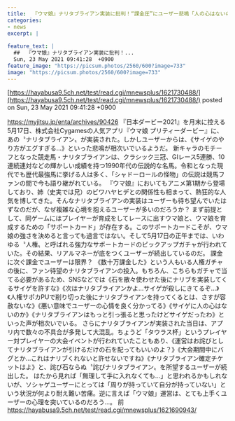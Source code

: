 ```yaml
---
title:  『ウマ娘』ナリタブライアン実装に批判！“課金圧”にユーザー悲鳴「人の心はないのか」「サイゲを許すな」 ★2  
categories:
- news
excerpt: |
  
feature_text: |
  ##  『ウマ娘』ナリタブライアン実装に批判！...
  Sun, 23 May 2021 09:41:28  +0900
feature_image: "https://picsum.photos/2560/600?image=733"
image: "https://picsum.photos/2560/600?image=733"
---
```


[https://hayabusa9.5ch.net/test/read.cgi/mnewsplus/1621730488/](https://hayabusa9.5ch.net/test/read.cgi/mnewsplus/1621730488/)
posted on Sun, 23 May 2021 09:41:28  +0900

<!--more-->

https://myjitsu.jp/enta/archives/90426 『日本ダービー2021』を月末に控える5月17日、株式会社Cygamesの人気アプリ『ウマ娘 プリティーダービー』に、あの〝ナリタブライアン〟が実装された。しかしユーザーからは、《サイゲのやり方がエグすぎる…》といった悲鳴が相次いでいるようだ。 新キャラのモチーフとなった競走馬・ナリタブライアンは、クラシック三冠、GIレース5連勝、10連続連対などの輝かしい成績を持つ1990年代の伝説的な名馬。令和となった現代でも歴代最強馬に挙げる人は多く、「シャドーロールの怪物」の伝説は競馬ファンの間で今も語り継がれている。 『ウマ娘』においてもアニメ第1期から登場しており、姉（史実では兄）のビワハヤヒデとの関係性も相まって、熱狂的な人気を博してきた。そんなナリタブライアンの実装はユーザーも待ち望んでいたはずなのだが、なぜ複雑な心境を抱えるユーザーが多いのだろうか？ まず前提として、同ゲームにはプレイヤーが育成をしてレースに出すウマ娘と、ウマ娘を育成するための「サポートカード」が存在する。このサポートカードこそが、ウマ娘の強さを決めると言っても過言ではない。そして5月17日の正午までは、いわゆる〝人権〟と呼ばれる強力なサポートカードのピックアップガチャが行われていた。その結果、リアルマネーが底をつくユーザーが続出しているのだ。 課金に次ぐ課金でユーザーは限界？ 《数十万課金した》という人もいる人権ガチャの後に、ファン待望のナリタブライアンの投入。もちろん、こちらもガチャで当てる必要があるため、SNSなどでは《石を散々使わせた後にナリブを実装してくるサイゲを許すな》《次はナリタブライアンかよ…サイゲが殺しにきてるぞ…》《人権サポカPUで削り切った後にナリタブライアンを持ってくるとは、さすが容赦ないな》《悪い意味でユーザーの心情を良く分かってる》《サイゲに人の心はないのか》《ナリタブライアンはもっと引っ張ると思ったけどサイゲだったわ》といった声が相次いでいる。 さらにナリタブライアンが実装された当日は、アプリ内で数々の不具合が多発して大混乱。ちょうど「タウラス杯」というプレイヤー対プレイヤーの大会イベントが行われていたこともあり、《運営はお詫びとしてナリタブライアンが引けるだけの石を配ってもいいのよ？》《大会期間中にバグとか…これはナリブくれないと許せないですね》《ナリタブライアン確定チケットはよ》と、詫び石ならぬ〝詫びナリタブライアン〟を所望するユーザーが続出した。 はたから見れば「無理して手に入れなくても…」と思われるかもしれないが、ソシャゲユーザーにとっては「周りが持っていて自分が持っていない」という状況が何より耐え難い苦痛。逆に言えば「ウマ娘」運営は、とても上手くユーザーの心理を突いているのだろう…。 前　https://hayabusa9.5ch.net/test/read.cgi/mnewsplus/1621690943/
